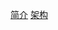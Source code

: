 [简介](https://www.cnblogs.com/qingyunzong/p/9004509.html)
[架构](https://www.cnblogs.com/qingyunzong/p/9004593.html)

